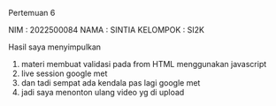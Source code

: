 Pertemuan 6

NIM : 2022500084
NAMA : SINTIA
KELOMPOK : SI2K

Hasil saya menyimpulkan 
1) materi membuat validasi pada from HTML menggunakan javascript
2) live session google met
3) dan tadi sempat ada kendala pas lagi google met
4) jadi saya menonton ulang video yg di upload
